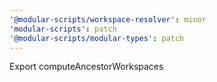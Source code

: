 ```yaml
---
'@modular-scripts/workspace-resolver': minor
'modular-scripts': patch
'@modular-scripts/modular-types': patch
---
```


Export computeAncestorWorkspaces

